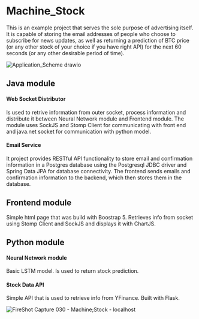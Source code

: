 # Machine_Stock

This is an example project that serves the sole purpose of advertising itself. It is capable of storing the email addresses of people who choose to subscribe for news updates, as well as returning a prediction of BTC price (or any other stock of your choice if you have right API) for the next 60 seconds (or any other desirable period of time).

![Application_Scheme drawio](https://github.com/Stee1yDan/Machine_Stock/assets/125751951/977dd227-9d22-43be-943c-e9c0b9090e05)

## Java module

#### Web Socket Distributor

Is used to retrive information from outer socket, process information and distribute it between Neural Network module and Frontend module. The module uses SockJS and Stomp Client for communicating with front end and java.net socket for communication with python model.

#### Email Service

It project provides RESTful API functionality to store email and confirmation information in a Postgres database using the Postgresql JDBC driver and Spring Data JPA for database connectivity. The frontend sends emails and confirmation information to the backend, which then stores them in the database.

## Frontend module

Simple html page that was build with Boostrap 5. Retrieves info from socket using Stomp Client and SockJS and displays it with ChartJS.

## Python module

#### Neural Network module

Basic LSTM model. Is used to return stock prediction.

#### Stock Data API

Simple API that is used to retrieve info from YFinance. Built with Flask.

![FireShot Capture 030 - Machine;Stock - localhost](https://github.com/Stee1yDan/Machine_Stock/assets/125751951/a737d6cf-53f8-4749-9986-abdbdb7ade8f)

